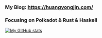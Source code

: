 ### My Blog: https://huangyongjin.com/
### Focusing on Polkadot & Rust & Haskell

  
[![My GitHub stats](https://github-readme-stats.vercel.app/api?username=doutv)](https://github.com/anuraghazra/github-readme-stats)


  
<!--
**doutv/doutv** is a ✨ _special_ ✨ repository because its `README.md` (this file) appears on your GitHub profile.

Here are some ideas to get you started:

- 🔭 I’m currently working on ...
- 🌱 I’m currently learning ...
- 👯 I’m looking to collaborate on ...
- 🤔 I’m looking for help with ...
- 💬 Ask me about ...
- 📫 How to reach me: ...
- 😄 Pronouns: ...
- ⚡ Fun fact: ...
-->
